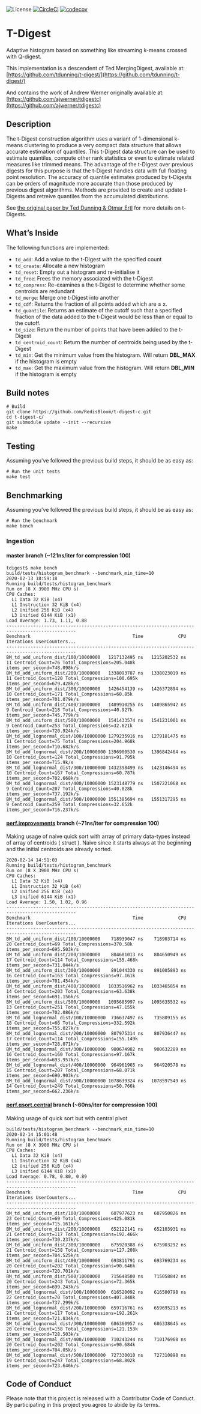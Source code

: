 
![License](https://img.shields.io/badge/License-MIT-blue.svg)
[![CircleCI](https://circleci.com/gh/RedisBloom/t-digest-c.svg?style=svg)](https://circleci.com/gh/RedisBloom/t-digest-c)
[![codecov](https://codecov.io/gh/RedisBloom/t-digest-c/branch/master/graph/badge.svg)](https://codecov.io/gh/RedisBloom/t-digest-c)

# T-Digest

Adaptive histogram based on something like streaming k-means crossed with Q-digest.


This implementation is a descendent of Ted MergingDigest, available at:
[https://github.com/tdunning/t-digest/](https://github.com/tdunning/t-digest/)


And contains the work of  Andrew Werner originally available at:
[https://github.com/ajwerner/tdigestc](https://github.com/ajwerner/tdigestc)

## Description

The t-Digest construction algorithm uses a variant of 1-dimensional
k-means clustering to produce a very compact data structure that allows
accurate estimation of quantiles. This t-Digest data structure can be
used to estimate quantiles, compute other rank statistics or even to
estimate related measures like trimmed means. The advantage of the
t-Digest over previous digests for this purpose is that the t-Digest
handles data with full floating point resolution. The accuracy of
quantile estimates produced by t-Digests can be orders of magnitude more
accurate than those produced by previous digest algorithms. Methods are
provided to create and update t-Digests and retreive quantiles from the
accumulated distributions.

See [the original paper by Ted Dunning & Otmar
Ertl](https://arxiv.org/abs/1902.04023) for more details on t-Digests.

## What’s Inside

The following functions are implemented:

  - `td_add`: Add a value to the t-Digest with the specified count
  - `td_create`: Allocate a new histogram
  - `td_reset`: Empty out a histogram and re-initialise it
  - `td_free`: Frees the memory associated with the t-Digest
  - `td_compress`: Re-examines a the t-Digest to determine whether some centroids are redundant
  - `td_merge`: Merge one t-Digest into another
  - `td_cdf`:  Returns the fraction of all points added which are &le; x.
  - `td_quantile`: Returns an estimate of the cutoff such that a specified fraction of the data added to the t-Digest would be less than or equal to the cutoff.
  - `td_size`: Return the number of points that have been added to the t-Digest
  - `td_centroid_count`: Return the number of centroids being used by the t-Digest
  - `td_min`: Get the minimum value from the histogram.  Will return __DBL_MAX__ if the histogram is empty
  - `td_max`: Get the maximum value from the histogram.  Will return __DBL_MIN__ if the histogram is empty

## Build notes

``` 
# Build
git clone https://github.com/RedisBloom/t-digest-c.git
cd t-digest-c/
git submodule update --init --recursive
make
```

## Testing 
Assuming you've followed the previous build steps, it should be as easy as:
``` 
# Run the unit tests
make test
```

## Benchmarking

Assuming you've followed the previous build steps, it should be as easy as:
``` 
# Run the benchmark
make bench
```

### Ingestion

#### master branch (~121ns/iter for compression 100)
``` 
tdigest$ make bench
build/tests/histogram_benchmark --benchmark_min_time=10
2020-02-13 18:59:18
Running build/tests/histogram_benchmark
Run on (8 X 3900 MHz CPU s)
CPU Caches:
  L1 Data 32 KiB (x4)
  L1 Instruction 32 KiB (x4)
  L2 Unified 256 KiB (x4)
  L3 Unified 6144 KiB (x1)
Load Average: 1.73, 1.11, 0.88
------------------------------------------------------------------------------------------------
Benchmark                                      Time             CPU   Iterations UserCounters...
------------------------------------------------------------------------------------------------
BM_td_add_uniform_dist/100/10000000   1217132495 ns   1215202532 ns           11 Centroid_Count=76 Total_Compressions=205.048k items_per_second=748.098k/s
BM_td_add_uniform_dist/200/10000000   1338093787 ns   1338023019 ns           11 Centroid_Count=120 Total_Compressions=100.695k items_per_second=679.428k/s
BM_td_add_uniform_dist/300/10000000   1426454139 ns   1426372894 ns           10 Centroid_Count=171 Total_Compressions=60.85k items_per_second=701.079k/s
BM_td_add_uniform_dist/400/10000000   1489910255 ns   1489865942 ns            9 Centroid_Count=218 Total_Compressions=40.927k items_per_second=745.779k/s
BM_td_add_uniform_dist/500/10000000   1541433574 ns   1541231001 ns            9 Centroid_Count=253 Total_Compressions=32.621k items_per_second=720.924k/s
BM_td_add_lognormal_dist/100/10000000 1279235916 ns   1279181475 ns           11 Centroid_Count=75 Total_Compressions=204.968k items_per_second=710.682k/s
BM_td_add_lognormal_dist/200/10000000 1396900530 ns   1396842464 ns           10 Centroid_Count=124 Total_Compressions=91.795k items_per_second=715.9k/s
BM_td_add_lognormal_dist/300/10000000 1432398499 ns   1423146494 ns           10 Centroid_Count=167 Total_Compressions=60.787k items_per_second=702.668k/s
BM_td_add_lognormal_dist/400/10000000 1523148779 ns   1507221068 ns            9 Centroid_Count=207 Total_Compressions=40.828k items_per_second=737.192k/s
BM_td_add_lognormal_dist/500/10000000 1551385694 ns   1551317295 ns            9 Centroid_Count=259 Total_Compressions=32.652k items_per_second=716.237k/s
```

#### [perf.improvements](https://github.com/filipecosta90/tdigest/tree/perf.improvements) branch (~71ns/iter for compression 100)
Making usage of naive quick sort with array of primary data-types instead of array of centroids ( struct ). Naive since it starts always at the beginning and the initial centroids are already sorted.
```
2020-02-14 14:51:03
Running build/tests/histogram_benchmark
Run on (8 X 3900 MHz CPU s)
CPU Caches:
  L1 Data 32 KiB (x4)
  L1 Instruction 32 KiB (x4)
  L2 Unified 256 KiB (x4)
  L3 Unified 6144 KiB (x1)
Load Average: 1.50, 1.02, 0.96
------------------------------------------------------------------------------------------------
Benchmark                                      Time             CPU   Iterations UserCounters...
------------------------------------------------------------------------------------------------
BM_td_add_uniform_dist/100/10000000    718939047 ns    718903714 ns           20 Centroid_Count=69 Total_Compressions=370.58k items_per_second=695.503k/s
BM_td_add_uniform_dist/200/10000000    804681013 ns    804650949 ns           17 Centroid_Count=114 Total_Compressions=155.468k items_per_second=731.044k/s
BM_td_add_uniform_dist/300/10000000    891044330 ns    891005893 ns           16 Centroid_Count=163 Total_Compressions=97.161k items_per_second=701.454k/s
BM_td_add_uniform_dist/400/10000000   1033516962 ns   1033465854 ns           14 Centroid_Count=203 Total_Compressions=63.638k items_per_second=691.156k/s
BM_td_add_uniform_dist/500/10000000   1095685997 ns   1095635532 ns           13 Centroid_Count=251 Total_Compressions=47.155k items_per_second=702.086k/s
BM_td_add_lognormal_dist/100/10000000  736637497 ns    735809155 ns           18 Centroid_Count=66 Total_Compressions=332.592k items_per_second=755.027k/s
BM_td_add_lognormal_dist/200/10000000  807975314 ns    807936447 ns           17 Centroid_Count=114 Total_Compressions=155.149k items_per_second=728.071k/s
BM_td_add_lognormal_dist/300/10000000  900674982 ns    900632289 ns           16 Centroid_Count=160 Total_Compressions=97.167k items_per_second=693.957k/s
BM_td_add_lognormal_dist/400/10000000  964961965 ns    964920578 ns           15 Centroid_Count=207 Total_Compressions=68.071k items_per_second=690.903k/s
BM_td_add_lognormal_dist/500/10000000 1078639324 ns   1078597549 ns           14 Centroid_Count=249 Total_Compressions=50.766k items_per_second=662.236k/s
```

#### [perf.qsort.central](https://github.com/filipecosta90/tdigest/tree/perf.qsort.central) branch (~60ns/iter for compression 100)
Making usage of quick sort but with central pivot
```
build/tests/histogram_benchmark --benchmark_min_time=10
2020-02-14 15:01:48
Running build/tests/histogram_benchmark
Run on (8 X 3900 MHz CPU s)
CPU Caches:
  L1 Data 32 KiB (x4)
  L1 Instruction 32 KiB (x4)
  L2 Unified 256 KiB (x4)
  L3 Unified 6144 KiB (x1)
Load Average: 0.78, 0.80, 0.89
------------------------------------------------------------------------------------------------
Benchmark                                      Time             CPU   Iterations UserCounters...
------------------------------------------------------------------------------------------------
BM_td_add_uniform_dist/100/10000000    607977623 ns    607950826 ns           23 Centroid_Count=69 Total_Compressions=425.081k items_per_second=715.161k/s
BM_td_add_uniform_dist/200/10000000    652122141 ns    652103931 ns           21 Centroid_Count=117 Total_Compressions=192.466k items_per_second=730.237k/s
BM_td_add_uniform_dist/300/10000000    675920388 ns    675903292 ns           21 Centroid_Count=158 Total_Compressions=127.208k items_per_second=704.525k/s
BM_td_add_uniform_dist/400/10000000    693811791 ns    693769234 ns           20 Centroid_Count=202 Total_Compressions=90.646k items_per_second=720.701k/s
BM_td_add_uniform_dist/500/10000000    715648500 ns    715058842 ns           20 Centroid_Count=243 Total_Compressions=72.365k items_per_second=699.243k/s
BM_td_add_lognormal_dist/100/10000000  616520092 ns    616500798 ns           22 Centroid_Count=70 Total_Compressions=407.848k items_per_second=737.299k/s
BM_td_add_lognormal_dist/200/10000000  659716761 ns    659695213 ns           21 Centroid_Count=117 Total_Compressions=192.261k items_per_second=721.834k/s
BM_td_add_lognormal_dist/300/10000000  686360957 ns    686338645 ns           20 Centroid_Count=158 Total_Compressions=121.153k items_per_second=728.503k/s
BM_td_add_lognormal_dist/400/10000000  710243244 ns    710176968 ns           20 Centroid_Count=202 Total_Compressions=90.684k items_per_second=704.05k/s
BM_td_add_lognormal_dist/500/10000000  727330010 ns    727310898 ns           19 Centroid_Count=247 Total_Compressions=68.802k items_per_second=723.646k/s
```
## Code of Conduct

Please note that this project is released with a Contributor Code of
Conduct. By participating in this project you agree to abide by its
terms.
